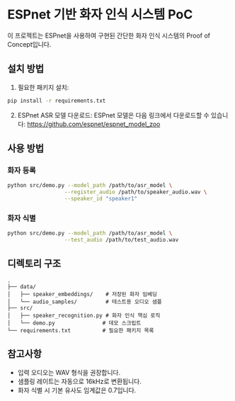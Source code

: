 # ESPnet 기반 화자 인식 시스템 PoC

이 프로젝트는 ESPnet을 사용하여 구현된 간단한 화자 인식 시스템의 Proof of Concept입니다.

## 설치 방법

1. 필요한 패키지 설치:

```bash
pip install -r requirements.txt
```

2. ESPnet ASR 모델 다운로드:
   ESPnet 모델은 다음 링크에서 다운로드할 수 있습니다:
   https://github.com/espnet/espnet_model_zoo

## 사용 방법

### 화자 등록

```bash
python src/demo.py --model_path /path/to/asr_model \
                  --register_audio /path/to/speaker_audio.wav \
                  --speaker_id "speaker1"
```

### 화자 식별

```bash
python src/demo.py --model_path /path/to/asr_model \
                  --test_audio /path/to/test_audio.wav
```

## 디렉토리 구조

```
.
├── data/
│   ├── speaker_embeddings/    # 저장된 화자 임베딩
│   └── audio_samples/         # 테스트용 오디오 샘플
├── src/
│   ├── speaker_recognition.py # 화자 인식 핵심 로직
│   └── demo.py               # 데모 스크립트
└── requirements.txt          # 필요한 패키지 목록
```

## 참고사항

- 입력 오디오는 WAV 형식을 권장합니다.
- 샘플링 레이트는 자동으로 16kHz로 변환됩니다.
- 화자 식별 시 기본 유사도 임계값은 0.7입니다.
